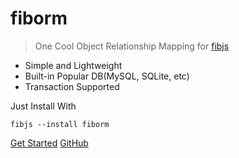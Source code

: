 
# fiborm

> One Cool Object Relationship Mapping for [fibjs](http://fibjs.org)

* Simple and Lightweight
* Built-in Popular DB(MySQL, SQLite, etc)
* Transaction Supported

Just Install With

```
fibjs --install fiborm
```

[Get Started](en-us/quick-start)
[GitHub](https://github.com/fxjs-modules/orm)
